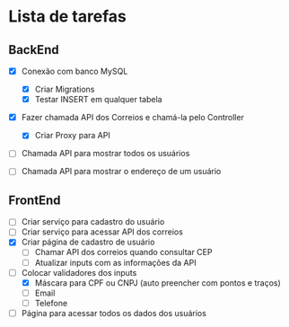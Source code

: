 # Lista de tarefas
## BackEnd
- [x] Conexão com banco MySQL
  - [x] Criar Migrations
  - [x] Testar INSERT em qualquer tabela
- [x] Fazer chamada API dos Correios e chamá-la pelo Controller
  - [x] Criar Proxy para API
- [ ] Chamada API para mostrar todos os usuários
- [ ] Chamada API para mostrar o endereço de um usuário
 

## FrontEnd
- [ ] Criar serviço para cadastro do usuário
- [ ] Criar serviço para acessar API dos correios
- [x] Criar página de cadastro de usuário
  - [ ] Chamar API dos correios quando consultar CEP
  - [ ] Atualizar inputs com as informações da API
- [ ] Colocar validadores dos inputs
  - [X] Máscara para CPF ou CNPJ (auto preencher com pontos e traços)
  - [ ] Email
  - [ ] Telefone
- [ ] Página para acessar todos os dados dos usuários
